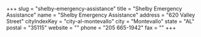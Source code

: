 +++
slug = "shelby-emergency-assistance"
title = "Shelby Emergency Assistance"
name = "Shelby Emergency Assistance"
address = "620 Valley Street"
cityIndexKey = "city-al-montevallo"
city = "Montevallo"
state = "AL"
postal = "35115"
website = ""
phone = "205 665-1942"
fax = ""
+++

